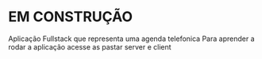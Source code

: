 # EM CONSTRUÇÃO
Aplicação Fullstack que representa uma agenda telefonica
Para aprender a rodar a aplicação acesse as pastar server e client
